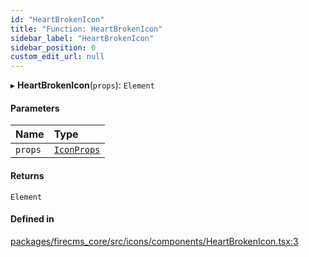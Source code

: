 ```yaml
---
id: "HeartBrokenIcon"
title: "Function: HeartBrokenIcon"
sidebar_label: "HeartBrokenIcon"
sidebar_position: 0
custom_edit_url: null
---
```


▸ **HeartBrokenIcon**(`props`): `Element`

#### Parameters

| Name | Type |
| :------ | :------ |
| `props` | [`IconProps`](../types/IconProps.md) |

#### Returns

`Element`

#### Defined in

[packages/firecms_core/src/icons/components/HeartBrokenIcon.tsx:3](https://github.com/FireCMSco/firecms/blob/d45f3739/packages/firecms_core/src/icons/components/HeartBrokenIcon.tsx#L3)
